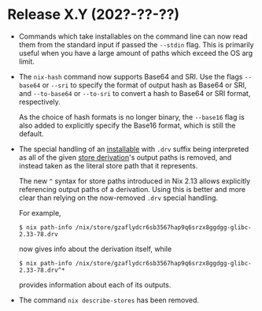 # Release X.Y (202?-??-??)

* Commands which take installables on the command line can now read them from the standard input if
  passed the `--stdin` flag. This is primarily useful when you have a large amount of paths which
  exceed the OS arg limit.

* The `nix-hash` command now supports Base64 and SRI. Use the flags `--base64`
  or `--sri` to specify the format of output hash as Base64 or SRI, and `--to-base64`
  or `--to-sri` to convert a hash to Base64 or SRI format, respectively.

  As the choice of hash formats is no longer binary, the `--base16` flag is also added
  to explicitly specify the Base16 format, which is still the default.

* The special handling of an [installable](../command-ref/new-cli/nix.md#installables) with `.drv` suffix being interpreted as all of the given [store derivation](../glossary.md#gloss-store-derivation)'s output paths is removed, and instead taken as the literal store path that it represents.

  The new `^` syntax for store paths introduced in Nix 2.13 allows explicitly referencing output paths of a derivation.
  Using this is better and more clear than relying on the now-removed `.drv` special handling.

  For example,
  ```shell-session
  $ nix path-info /nix/store/gzaflydcr6sb3567hap9q6srzx8ggdgg-glibc-2.33-78.drv
  ```

  now gives info about the derivation itself, while

  ```shell-session
  $ nix path-info /nix/store/gzaflydcr6sb3567hap9q6srzx8ggdgg-glibc-2.33-78.drv^*
  ```
  provides information about each of its outputs.

* The command `nix describe-stores` has been removed.
